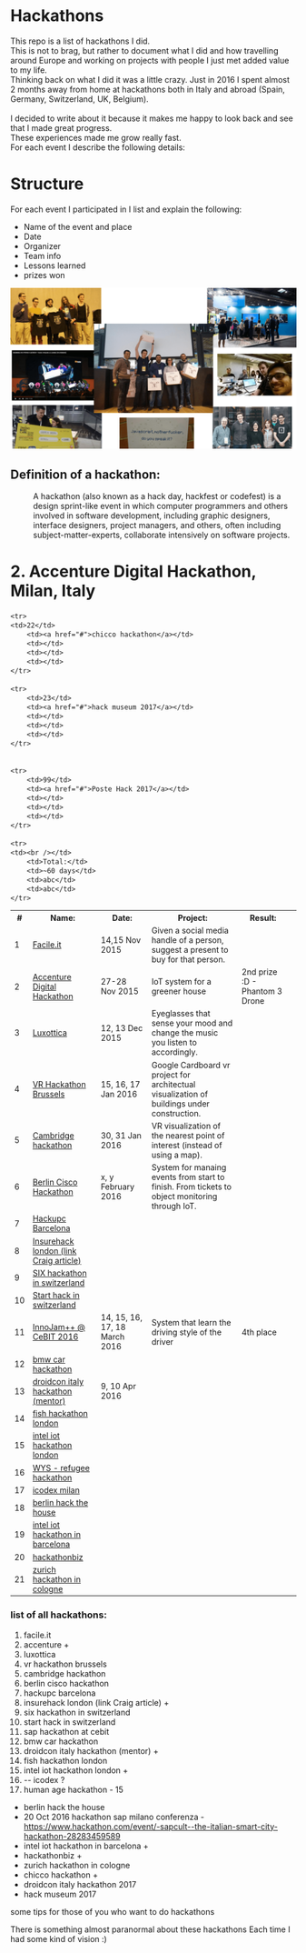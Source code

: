 # Hackathons

This repo is a list of hackathons I did. <br />
This is not to brag, but rather to document what I did and how travelling around Europe and working on projects with people
I just met added value to my life. <br />
Thinking back on what I did it was a little crazy. Just in 2016 I spent almost 2 months away from home at hackathons 
both in Italy and abroad (Spain, Germany, Switzerland, UK, Belgium). <br />
<br />
I decided to write about it because it makes me happy to look back and see that I made great progress.<br />
These experiences made me grow really fast.
<br />
For each event I describe the following details:



# Structure
For each event I participated in I list and explain the following:
* Name of the event and place
* Date
* Organizer
* Team info
* Lessons learned
* prizes won

![My attempt to do a creative collage](/media/hackathons_cover.png)

## Definition of a hackathon:
<dl>
    <dt></dt>
    <dd>A hackathon (also known as a hack day, hackfest or codefest) is a design sprint-like event in which computer programmers and others involved in software development, including graphic designers, interface designers, project managers, and others, often including subject-matter-experts, collaborate intensively on software projects.</dd>
</dl>


# 2. Accenture Digital Hackathon, Milan, Italy


<table>
    <tr>
        <th>#</th>
        <th>Name:</th>
        <th>Date:</th>
        <th>Project:</th>
        <th>Result:</th>
    </tr>
    <tr>
        <td>1</td>
        <td><a href="events/h01_facile_it/">Facile.it</a></td>
        <td>14,15 Nov 2015</td>
        <td>Given a social media handle of a person, suggest a present to buy for that person.</td>
        <td></td>
    </tr>
    <tr>
        <td>2</td>
        <td><a href="#">Accenture Digital Hackathon</a></td>
        <td>27-28 Nov 2015</td>
        <td>IoT system for a greener house</td>
        <td>2nd prize :D - Phantom 3 Drone</td>
    </tr>
    <tr>
        <td>3</td>
        <td><a href="#">Luxottica</a></td>
        <td>12, 13 Dec 2015</td>
        <td>Eyeglasses that sense your mood and change the music you listen to accordingly.</td>
        <td></td>
    </tr>
    <tr>
        <td>4</td>
        <td><a href="#">VR Hackathon Brussels</a></td>
        <td>15, 16, 17 Jan 2016</td>
        <td>Google Cardboard vr project for architectual visualization of buildings under construction.</td>
        <td></td>
    </tr>
    <tr>
        <td>5</td>
        <td><a href="#">Cambridge hackathon</a></td>
        <td>30, 31 Jan 2016</td>
        <td>VR visualization of the nearest point of interest (instead of using a map).</td>
        <td></td>
    <td></td>
    </tr>
    <tr>
        <td>6</td>
        <td><a href="#">Berlin Cisco Hackathon</a></td>
        <td>x, y February 2016</td>
        <td>System for manaing events from start to finish. From tickets to object monitoring through IoT.</td>
        <td></td>
    </tr>
    <tr>
        <td>7</td>
        <td><a href="#">Hackupc Barcelona</a></td>
        <td></td>
        <td></td>
        <td></td>
    </tr>
    <tr>
        <td>8</td>
        <td><a href="#">Insurehack london (link Craig article)</a></td>
        <td></td>
        <td></td>
        <td></td>
    </tr>
    <tr>
        <td>9</td>
        <td><a href="#">SIX hackathon in switzerland</a></td>
        <td></td>
        <td></td>
        <td></td>
    </tr>
    <tr>
        <td>10</td>
        <td><a href="#">Start hack in switzerland</a></td>
        <td></td>
        <td></td>
        <td></td>
    </tr>
    <tr>
        <td>11</td>
        <td><a href="#">InnoJam++ @ CeBIT 2016</a></td>
        <td>14, 15, 16, 17, 18 March 2016</td>
        <td>System that learn the driving style of the driver</td>
        <td>4th place</td>
    </tr>
    <tr>
        <td>12</td>
        <td><a href="#">bmw car hackathon</a></td>
        <td></td>
        <td></td>
        <td></td>
    </tr>
    <tr>
        <td>13</td>
        <td><a href="#">droidcon italy hackathon (mentor)</a></td>
        <td>9, 10 Apr 2016</td>
        <td></td>
        <td></td>
    </tr>
    <tr>
        <td>14</td>
        <td><a href="#">fish hackathon london</a></td>
        <td></td>
        <td></td>
        <td></td>
    </tr>
    <tr>
        <td>15</td>
        <td><a href="#">intel iot hackathon london</a></td>
        <td></td>
        <td></td>
        <td></td>
    </tr>
    <tr>
    <td>16</td>
        <td><a href="#">WYS - refugee hackathon</a></td>
        <td></td>
        <td></td>
        <td></td>
    </tr>
    <tr>
    <td>17</td>
        <td><a href="#">icodex milan</a></td>
        <td></td>
        <td></td>
        <td></td>
    </tr>
    <tr>
    <td>18</td>
        <td><a href="#">berlin hack the house</a></td>
        <td></td>
        <td></td>
        <td></td>
    </tr>
    <tr>
    <td>19</td>
        <td><a href="#">intel iot hackathon in barcelona</a></td>
        <td></td>
        <td></td>
        <td></td>
    </tr>
    <tr>
    <td>20</td>
        <td><a href="#">hackathonbiz</a></td>
        <td></td>
        <td></td>
        <td></td>
    </tr>
    <tr>
    <td>21</td>
        <td><a href="#">zurich hackathon in cologne</a></td>
        <td></td>
        <td></td>
        <td></td>
    </tr>
    
    <tr>
    <td>22</td>
        <td><a href="#">chicco hackathon</a></td>
        <td></td>
        <td></td>
        <td></td>
    </tr>
    
    <tr>
        <td>23</td>
        <td><a href="#">hack museum 2017</a></td>
        <td></td>
        <td></td>
        <td></td>
    </tr>
    
    
    <tr>
        <td>99</td>
        <td><a href="#">Poste Hack 2017</a></td>
        <td></td>
        <td></td>
        <td></td>
    </tr>
    
    <tr>
    <td><br /></td>
        <td>Total:</td>
        <td>~60 days</td>
        <td>abc</td>
        <td>abc</td>
    </tr>
    
</table>

### list of all hackathons:
1. facile.it
2. accenture +
3. luxottica
4. vr hackathon brussels
5. cambridge hackathon
6. berlin cisco hackathon
7. hackupc barcelona
8. insurehack london (link Craig article) +
9. six hackathon in switzerland
10. start hack in switzerland
11. sap hackathon at cebit
12. bmw car hackathon
13. droidcon italy hackathon (mentor) +
14. fish hackathon london
15. intel iot hackathon london +
16. -- icodex ?
17. human age hackathon - 15
* berlin hack the house
* 20 Oct 2016 hackathon sap milano conferenza - https://www.hackathon.com/event/-sapcult--the-italian-smart-city-hackathon-28283459589
* intel iot hackathon in barcelona +
* hackathonbiz +
* zurich hackathon in cologne
* chicco hackathon +
* droidcon italy hackathon 2017
* hack museum 2017




some tips for those of you who want to do hackathons




There is something almost paranormal about these hackathons
Each time I had some kind of vision :)
